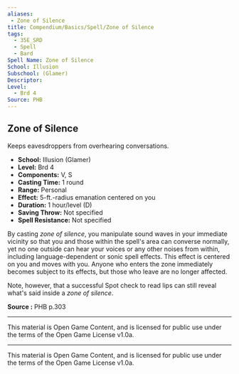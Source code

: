 ```yaml
---
aliases:
 - Zone of Silence
title: Compendium/Basics/Spell/Zone of Silence
tags:  
  - 35E_SRD  
  - Spell  
  - Bard  
Spell Name: Zone of Silence
School: Illusion
Subschool: (Glamer)
Descriptor: 
Level:  
  - Brd 4  
Source: PHB
---
```


## Zone of Silence

Keeps eavesdroppers from overhearing conversations.

- **School:** Illusion (Glamer)  
- **Level:** Brd 4  
- **Components:** V, S  
- **Casting Time:** 1 round  
- **Range:** Personal  
- **Effect:** 5-ft.-radius emanation centered on you  
- **Duration:** 1 hour/level (D)  
- **Saving Throw:** Not specified  
- **Spell Resistance:** Not specified  

By casting *zone of silence*, you manipulate sound waves in your immediate vicinity so that you and those within the spell's area can converse normally, yet no one outside can hear your voices or any other noises from within, including language-dependent or sonic spell effects. This effect is centered on you and moves with you. Anyone who enters the zone immediately becomes subject to its effects, but those who leave are no longer affected.

Note, however, that a successful Spot check to read lips can still reveal what's said inside a *zone of silence*.



**Source :** PHB p.303

---

This material is Open Game Content, and is licensed for public use under  
the terms of the Open Game License v1.0a.

---

This material is Open Game Content, and is licensed for public use under the terms of the Open Game License v1.0a.
